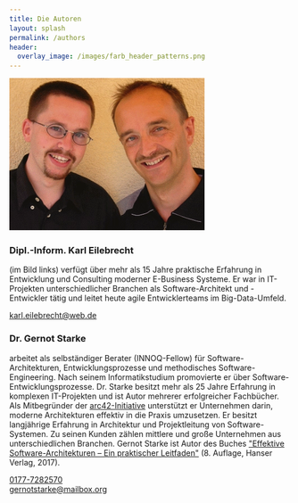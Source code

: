 ```yaml
---
title: Die Autoren
layout: splash
permalink: /authors
header:
  overlay_image: /images/farb_header_patterns.png
---
```


<p><img src="/images/karlundgernot.webp" alt="Gernot Starke und Karl Eilebrecht" /></p>



### Dipl.-Inform. Karl Eilebrecht
(im Bild links) verfügt über mehr als 15 Jahre praktische Erfahrung in Entwicklung und Consulting moderner E-Business Systeme. Er war in IT-Projekten unterschiedlicher Branchen als Software-Architekt und -Entwickler tätig und leitet heute agile Entwicklerteams im Big-Data-Umfeld.

<i class="fas fa-envelope orange-text"></i> <a href="mailto:karl.eilebrecht@web.de">karl.eilebrecht@web.de</a><br>


### Dr. Gernot Starke   
arbeitet als selbständiger Berater (INNOQ-Fellow) für Software-Architekturen, Entwicklungsprozesse und methodisches Software-Engineering. Nach seinem Informatikstudium promovierte er über Software-Entwicklungsprozesse. Dr. Starke besitzt mehr als 25 Jahre Erfahrung in komplexen IT-Projekten und ist Autor mehrerer erfolgreicher Fachbücher. Als Mitbegründer der [arc42-Initiative](https://www.arc42.de/) unterstützt er Unternehmen darin, moderne Architekturen effektiv in die Praxis umzusetzen. Er besitzt langjährige Erfahrung in Architektur und Projektleitung von Software-Systemen. Zu seinen Kunden zählen mittlere und große Unternehmen aus unterschiedlichen Branchen.
Gernot Starke ist Autor des Buches ["Effektive Software-Architekturen – Ein praktischer Leitfaden"](https://www.hanser-fachbuch.de/fachbuch/artikel/9783446463769) (8. Auflage, Hanser Verlag, 2017).

<i class="fas fa-phone fa-flip-horizontal orange-text"></i> <a href="tel:0177-7282570">0177-7282570</a><br>
<i class="fas fa-envelope orange-text"></i> <a href="mailto:gernotstarke@mailbox.org">gernotstarke@mailbox.org</a><br>